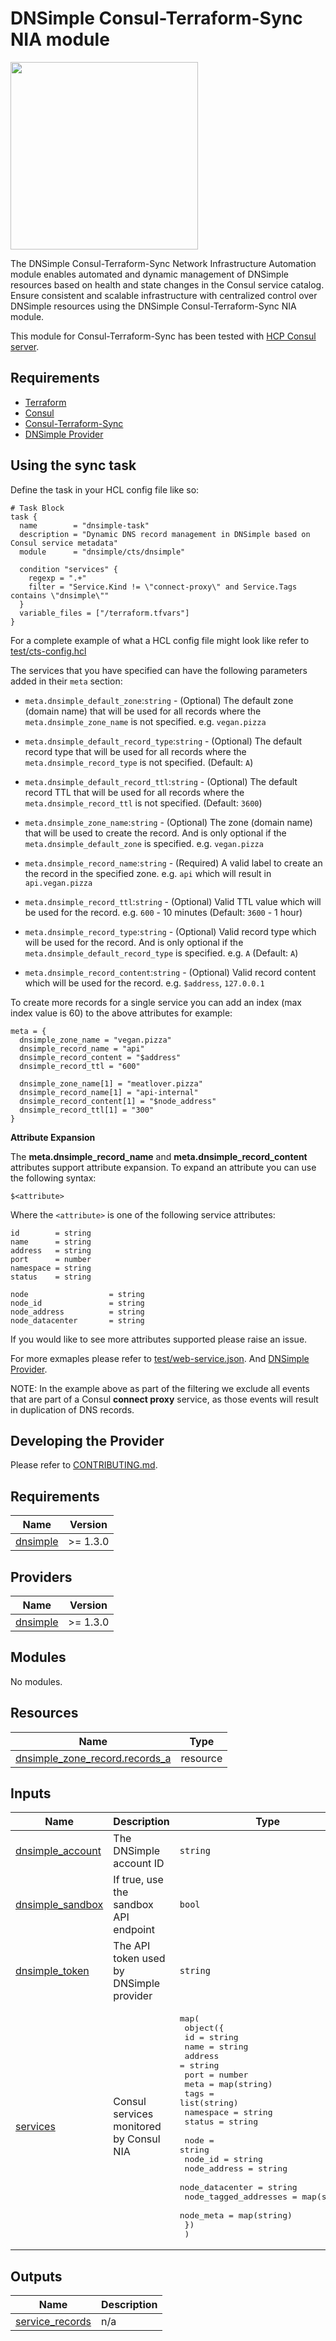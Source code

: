 # DNSimple Consul-Terraform-Sync NIA module

<img src="https://upload.wikimedia.org/wikipedia/commons/thumb/0/04/Terraform_Logo.svg/512px-Terraform_Logo.svg.png" width="300px">

The DNSimple Consul-Terraform-Sync Network Infrastructure Automation module enables automated and dynamic management of DNSimple resources based on health and state changes in the Consul service catalog. Ensure consistent and scalable infrastructure with centralized control over DNSimple resources using the DNSimple Consul-Terraform-Sync NIA module.

This module for Consul-Terraform-Sync has been tested with [HCP Consul server](https://cloud.hashicorp.com/products/consul).

## Requirements

- [Terraform](https://www.terraform.io/downloads.html)
- [Consul](https://www.consul.io/docs/install)
- [Consul-Terraform-Sync](https://www.consul.io/docs/nia/installation/install)
- [DNSimple Provider](https://www.terraform.io/docs/providers/dnsimple/index.html)

## Using the sync task

Define the task in your HCL config file like so:

```hcl
# Task Block
task {
  name        = "dnsimple-task"
  description = "Dynamic DNS record management in DNSimple based on Consul service metadata"
  module      = "dnsimple/cts/dnsimple"

  condition "services" {
    regexp = ".+"
    filter = "Service.Kind != \"connect-proxy\" and Service.Tags contains \"dnsimple\""
  }
  variable_files = ["/terraform.tfvars"]
}
```

For a complete example of what a HCL config file might look like refer to [test/cts-config.hcl](test/cts-config.hcl)

The services that you have specified can have the following parameters added in their `meta` section:

* `meta.dnsimple_default_zone`:`string` - (Optional) The default zone (domain name) that will be used for all records where the `meta.dnsimple_zone_name` is not specified. e.g. `vegan.pizza`
* `meta.dnsimple_default_record_type`:`string` - (Optional) The default record type that will be used for all records where the `meta.dnsimple_record_type` is not specified. (Default: `A`)
* `meta.dnsimple_default_record_ttl`:`string` - (Optional) The default record TTL that will be used for all records where the `meta.dnsimple_record_ttl` is not specified. (Default: `3600`)

* `meta.dnsimple_zone_name`:`string` - (Optional) The zone (domain name) that will be used to create the record. And is only optional if the `meta.dnsimple_default_zone` is specified. e.g. `vegan.pizza`
* `meta.dnsimple_record_name`:`string` - (Required) A valid label to create an the record in the specified zone. e.g. `api` which will result in `api.vegan.pizza`
* `meta.dnsimple_record_ttl`:`string` - (Optional) Valid TTL value which will be used for the record. e.g. `600` - 10 minutes (Default: `3600` - 1 hour)
* `meta.dnsimple_record_type`:`string` - (Optional) Valid record type which will be used for the record. And is only optional if the `meta.dnsimple_default_record_type` is specified. e.g. `A` (Default: `A`)
* `meta.dnsimple_record_content`:`string` - (Optional) Valid record content which will be used for the record. e.g. `$address`, `127.0.0.1`

To create more records for a single service you can add an index (max index value is 60) to the above attributes for example:

```hcl
meta = {
  dnsimple_zone_name = "vegan.pizza"
  dnsimple_record_name = "api"
  dnsimple_record_content = "$address"
  dnsimple_record_ttl = "600"

  dnsimple_zone_name[1] = "meatlover.pizza"
  dnsimple_record_name[1] = "api-internal"
  dnsimple_record_content[1] = "$node_address"
  dnsimple_record_ttl[1] = "300"
}
```

**Attribute Expansion**

The **meta.dnsimple_record_name** and **meta.dnsimple_record_content** attributes support attribute expansion. To expand an attribute you can use the following syntax:

```
$<attribute>
```

Where the `<attribute>` is one of the following service attributes:

```hcl
id        = string
name      = string
address   = string
port      = number
namespace = string
status    = string

node                  = string
node_id               = string
node_address          = string
node_datacenter       = string
```

If you would like to see more attributes supported please raise an issue.

For more exmaples please refer to [test/web-service.json](test/web-service.json). And [DNSimple Provider](https://www.terraform.io/docs/providers/dnsimple/index.html).

NOTE: In the example above as part of the filtering we exclude all events that are part of a Consul **connect proxy** service, as those events will result in duplication of DNS records.

## Developing the Provider

Please refer to [CONTRIBUTING.md](CONTRIBUTING.md).

<!-- BEGIN_TF_DOCS -->
## Requirements

| Name                                                                   | Version  |
| ---------------------------------------------------------------------- | -------- |
| <a name="requirement_dnsimple"></a> [dnsimple](#requirement\_dnsimple) | >= 1.3.0 |

## Providers

| Name                                                             | Version  |
| ---------------------------------------------------------------- | -------- |
| <a name="provider_dnsimple"></a> [dnsimple](#provider\_dnsimple) | >= 1.3.0 |

## Modules

No modules.

## Resources

| Name                                                                                                                          | Type     |
| ----------------------------------------------------------------------------------------------------------------------------- | -------- |
| [dnsimple_zone_record.records_a](https://registry.terraform.io/providers/dnsimple/dnsimple/latest/docs/resources/zone_record) | resource |

## Inputs

| Name                                                                                 | Description                             | Type                                                                                                                                                                                                                                                                                                                                                                                                                                                                                                                                                      | Default | Required |
| ------------------------------------------------------------------------------------ | --------------------------------------- | --------------------------------------------------------------------------------------------------------------------------------------------------------------------------------------------------------------------------------------------------------------------------------------------------------------------------------------------------------------------------------------------------------------------------------------------------------------------------------------------------------------------------------------------------------- | ------- | :------: |
| <a name="input_dnsimple_account"></a> [dnsimple\_account](#input\_dnsimple\_account) | The DNSimple account ID                 | `string`                                                                                                                                                                                                                                                                                                                                                                                                                                                                                                                                                  | n/a     |   yes    |
| <a name="input_dnsimple_sandbox"></a> [dnsimple\_sandbox](#input\_dnsimple\_sandbox) | If true, use the sandbox API endpoint   | `bool`                                                                                                                                                                                                                                                                                                                                                                                                                                                                                                                                                    | n/a     |   yes    |
| <a name="input_dnsimple_token"></a> [dnsimple\_token](#input\_dnsimple\_token)       | The API token used by DNSimple provider | `string`                                                                                                                                                                                                                                                                                                                                                                                                                                                                                                                                                  | n/a     |   yes    |
| <a name="input_services"></a> [services](#input\_services)                           | Consul services monitored by Consul NIA | <pre>map(<br>    object({<br>      id        = string<br>      name      = string<br>      address   = string<br>      port      = number<br>      meta      = map(string)<br>      tags      = list(string)<br>      namespace = string<br>      status    = string<br><br>      node                  = string<br>      node_id               = string<br>      node_address          = string<br>      node_datacenter       = string<br>      node_tagged_addresses = map(string)<br>      node_meta             = map(string)<br>    })<br>  )</pre> | n/a     |   yes    |

## Outputs

| Name                                                                                | Description |
| ----------------------------------------------------------------------------------- | ----------- |
| <a name="output_service_records"></a> [service\_records](#output\_service\_records) | n/a         |
<!-- END_TF_DOCS -->
